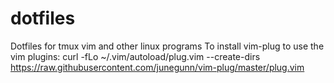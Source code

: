 # dotfiles
Dotfiles for tmux vim and other linux programs
To install vim-plug to use the vim plugins:
curl -fLo ~/.vim/autoload/plug.vim --create-dirs \
    https://raw.githubusercontent.com/junegunn/vim-plug/master/plug.vim
